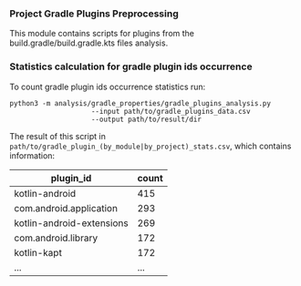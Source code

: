### Project Gradle Plugins Preprocessing

This module contains scripts for plugins from the build.gradle/build.gradle.kts files analysis.

### Statistics calculation for gradle plugin ids occurrence

To count gradle plugin ids occurrence statistics run:

``` 
python3 -m analysis/gradle_properties/gradle_plugins_analysis.py 
                    --input path/to/gradle_plugins_data.csv 
                    --output path/to/result/dir 
```

The result of this script in `path/to/gradle_plugin_(by_module|by_project)_stats.csv`, which contains information:


| plugin_id | count |
| ----- | ---- |
| kotlin-android | 415 |
| com.android.application | 293 |
| kotlin-android-extensions | 269 |
| com.android.library | 172 |
| kotlin-kapt | 172 |
| ... | ... |
